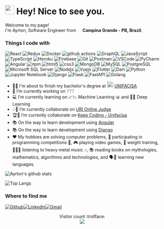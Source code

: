 <h1><img src="https://emojis.slackmojis.com/emojis/images/1531849430/4246/blob-sunglasses.gif?1531849430" width="30"/> Hey! Nice to see you.</h1>

<p>Welcome to my page! </br> I'm Ayrton, Software Engineer from <img src="https://image.flaticon.com/icons/svg/3909/3909370.svg" width="13"/> <b>Campina Grande - PB, Brazil</b>.</p>

<h3>Things I code with</h3>
<p>
<img alt="React" src="https://img.shields.io/badge/-React-45b8d8?style=flat-square&logo=react&logoColor=white" />
<img alt="Redux" src="https://img.shields.io/badge/-Redux-764ABC?style=flat-square&logo=redux&logoColor=white" />
<img alt="Docker" src="https://img.shields.io/badge/-Docker-46a2f1?style=flat-square&logo=docker&logoColor=white" />
<img alt="github actions" src="https://img.shields.io/badge/-Github_Actions-2088FF?style=flat-square&logo=github-actions&logoColor=white" />
<img alt="GraphQL" src="https://img.shields.io/badge/-GraphQL-E10098?style=flat-square&logo=graphql&logoColor=white" />
<img alt="JavaScript" src="https://img.shields.io/badge/-JavaScript-EFD81D?style=flat-square&logo=javascript&logoColor=white" />
<img alt="TypeScript" src="https://img.shields.io/badge/-TypeScript-007ACC?style=flat-square&logo=typescript&logoColor=white" />
<img alt="Heroku" src="https://img.shields.io/badge/-Heroku-430098?style=flat-square&logo=heroku&logoColor=white" />
<img alt="Firebase" src="https://img.shields.io/badge/-Firebase-FFFFFF?style=flat-square&logo=firebase&logoColor=FFA50F" />
<img alt="Git" src="https://img.shields.io/badge/-Git-F05032?style=flat-square&logo=git&logoColor=white" />
<img alt="Postman" src="https://img.shields.io/badge/-Postman-E96227?style=flat-square&logo=postman&logoColor=white" />
<img alt="VSCode" src="https://img.shields.io/badge/-VSCode-2C2B30?style=flat-square&logo=visual-studio-code&logoColor=4AABEB" />
<img alt="PyCharm" src="https://img.shields.io/badge/-PyCharm-2C2B30?style=flat-square&logo=pycharm&logoColor=1CCC9B" />
<img alt="Angular" src="https://img.shields.io/badge/-Angular-DD0031?style=flat-square&logo=angular&logoColor=white" />
<img alt="npm" src="https://img.shields.io/badge/-NPM-CB3837?style=flat-square&logo=npm&logoColor=white" />
<img alt="html5" src="https://img.shields.io/badge/-HTML5-E96227?style=flat-square&logo=html5&logoColor=D43C1B" />
<img alt="css3" src="https://img.shields.io/badge/-CSS3-3E95CF?style=flat-square&logo=css3&logoColor=0061AC" />
<img alt="MongoDB" src="https://img.shields.io/badge/-MongoDB-13aa52?style=flat-square&logo=mongodb&logoColor=white" />
<img alt="MySQL" src="https://img.shields.io/badge/-MySQL-F6F6F6?style=flat-square&logo=mysql&logoColor=507E9C" />
<img alt="PostgreSQL" src="https://img.shields.io/badge/-PostgreSQL-F6F6F6?style=flat-square&logo=postgresql&logoColor=31648C" />
<img alt="Microsoft SQL Server" src="https://img.shields.io/badge/-Microsoft%20SQL%20Server-F6F6F6?style=flat-square&logo=microsoft-sql-server&logoColor=E01B23" />
<img alt="Nodejs" src="https://img.shields.io/badge/-Node.js-43853d?style=flat-square&logo=Node.js&logoColor=white" />
<img alt="Vuejs" src="https://img.shields.io/badge/-Vue.js-42BE85?style=flat-square&logo=vue.js&logoColor=34495E" />
<img alt="Flutter" src="https://img.shields.io/badge/-Flutter-45BFF3?style=flat-square&logo=flutter&logoColor=34495E" />
<img alt="Dart" src="https://img.shields.io/badge/-Dart-45BFF3?style=flat-square&logo=dart&logoColor=34495E" />
<img alt="Python" src="https://img.shields.io/badge/-Python-FFDB4D?style=flat-square&logo=python&logoColor=white" />
<img alt="Jupyter Notebook" src="https://img.shields.io/badge/-Jupyter%20Notebook-DDDBDB?style=flat-square&logo=jupyter&logoColor=orange" />
<img alt="Django" src="https://img.shields.io/badge/-Django-51BE95?style=flat-square&logo=django&logoColor=white" />
<img alt="Flask" src="https://img.shields.io/badge/-Flask-EA2845?style=flat-square&logo=flask&logoColor=white" />
<img alt="FastAPI" src="https://img.shields.io/badge/-FastAPI-FFFFFF?style=flat-square&logo=fastapi&logoColor=009485" />
<img alt="Golang" src="https://img.shields.io/badge/-Golang-7FD5EA?style=flat-square&logo=go&logoColor=white" />
</p>

- 👨‍🎓 I'm about to finish my bachelor's degree at ‍<img height="20" src="https://docs.google.com/uc?id=1-uHJ0w1D4R1knDF60vx9C0gEsqOWWRtM" alt="Unifacisa" /> [UNIFACISA](https://www.unifacisa.edu.br/home)  
- 🏢 I’m currently working on ❔❔❔  
- 💻 I’m currently learning on 📈📉 Machine Learning 📊 and 🤖💬 Deep Learning  
- 💡🧠 I’m currently collaborate on [URI Online Judge](https://www.urionlinejudge.com.br/)  
- 🏆🎈 I’m currently collaborate on [Keep Coding - Unifacisa](https://github.com/eduardolfalcao/keep-coding)  
- 📚 On the way to learn development using [Angular](https://angular.io/)  
- 📚 On the way to learn development using [Django](https://www.djangoproject.com/)  
- ❤️ My hobbies are solving computer problems, 🎈 participating in programming competitions 🎈, 🎮 playing video games, 💪 weight training, 🤘😜🤘 listening to heavy metal music 🎶, 📚 reading books on mythologies, mathematics, algorithms and technologies, and 🗣💬 learning new languages.  

![Ayrton's github stats](https://github-readme-stats.vercel.app/api?username=ayrtoncarlos&count_private=true&show_icons=true&theme=radical)

![Top Langs](https://github-readme-stats.vercel.app/api/top-langs/?username=ayrtoncarlos&langs_count=10&count_private=true&theme=tokyonight)

<h3>Where to find me</h3>
<p>
<a href="https://github.com/ayrtoncarlos" target="_blank"><img alt="Github" src="https://img.shields.io/badge/GitHub-%2312100E.svg?&style=for-the-badge&logo=Github&logoColor=white" /></a><a href="https://www.linkedin.com/in/ayrton-andrade/" target="_blank"><img alt="LinkedIn" src="https://img.shields.io/badge/linkedin-%230077B5.svg?&style=for-the-badge&logo=linkedin&logoColor=white" /></a><a href="mailto: ayrton.c.a.andrade@gmail.com" target="_blank"><img alt="Gmail" src="https://img.shields.io/badge/-Gmail-c14438?style=for-the-badge&logo=Gmail&logoColor=white" /></a>
</p>

<p align="center"> 
  Visitor count :trollface:<br>
  <img src="https://profile-counter.glitch.me/ayrtoncarlos/count.svg" />
</p>